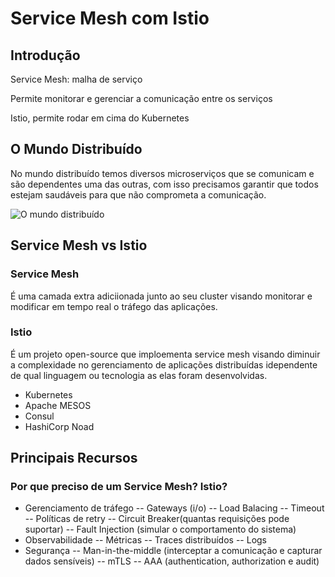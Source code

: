 # Service Mesh com Istio

## Introdução

Service Mesh: malha de serviço

Permite monitorar e gerenciar a comunicação entre os serviços

Istio, permite rodar em cima do Kubernetes

## O Mundo Distribuído

No mundo distribuído temos diversos microserviços que se comunicam e são dependentes uma das outras, com isso precisamos garantir que todos estejam saudáveis para que não comprometa a comunicação.

![O mundo distribuído](https://github.com/luankosaka1/fullcycle-service-mesh-com-istio/blob/main/images/o-mundo-distribuido.png)

## Service Mesh vs Istio

### Service Mesh

É uma camada extra adiciionada junto ao seu cluster visando monitorar e modificar em tempo real o tráfego das aplicações.

### Istio

É um projeto open-source que imploementa service mesh visando diminuir a complexidade no gerenciamento de aplicações distribuídas idependente de qual linguagem ou tecnologia as elas foram desenvolvidas.

- Kubernetes
- Apache MESOS
- Consul
- HashiCorp Noad

## Principais Recursos

### Por que preciso de um Service Mesh? Istio?

- Gerenciamento de tráfego
-- Gateways (i/o)
-- Load Balacing
-- Timeout
-- Políticas de retry
-- Circuit Breaker(quantas requisições pode suportar)
-- Fault Injection (simular o comportamento do sistema)
- Observabilidade
-- Métricas
-- Traces distribuídos
-- Logs
- Segurança
-- Man-in-the-middle (interceptar a comunicação e capturar dados sensíveis)
-- mTLS
-- AAA (authentication, authorization e audit)